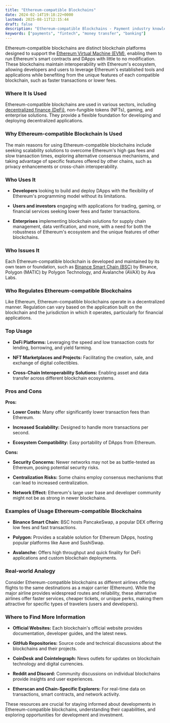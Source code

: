 ```yaml
---
title: "Ethereum-compatible Blockchains"
date: 2024-02-14T19:18:22+0000
lastmod: 2025-08-11T12:15:44
draft: false
description: "Ethereum-compatible Blockchains - Payment industry knowledge and insights"
keywords: ["payments", "fintech", "money transfer", "banking"]
---
```


Ethereum-compatible blockchains are distinct blockchain platforms designed to support the [Ethereum Virtual Machine (EVM)](https://faisalkhanllc.xyz/resources/payments-wiki/e/ethereum-virtual-machine-evm/), enabling them to run Ethereum's smart contracts and DApps with little to no modification. These blockchains maintain interoperability with Ethereum's ecosystem, allowing developers and users to leverage Ethereum's established tools and applications while benefiting from the unique features of each compatible blockchain, such as faster transactions or lower fees.

### Where It Is Used

Ethereum-compatible blockchains are used in various sectors, including [decentralized finance (DeFi)](https://faisalkhanllc.xyz/resources/payments-wiki/d/decentralized-finance-defi/), non-fungible tokens (NFTs), gaming, and enterprise solutions. They provide a flexible foundation for developing and deploying decentralized applications.

### Why Ethereum-compatible Blockchain Is Used

The main reasons for using Ethereum-compatible blockchains include seeking scalability solutions to overcome Ethereum's high gas fees and slow transaction times, exploring alternative consensus mechanisms, and taking advantage of specific features offered by other chains, such as privacy enhancements or cross-chain interoperability.

### Who Uses It

- **Developers** looking to build and deploy DApps with the flexibility of Ethereum's programming model without its limitations.

- **Users and investors** engaging with applications for trading, gaming, or financial services seeking lower fees and faster transactions.

- **Enterprises** implementing blockchain solutions for supply chain management, data verification, and more, with a need for both the robustness of Ethereum's ecosystem and the unique features of other blockchains.

### Who Issues It

Each Ethereum-compatible blockchain is developed and maintained by its own team or foundation, such as [Binance Smart Chain (BSC)](https://faisalkhanllc.xyz/resources/payments-wiki/b/binance-smart-chain-bsc/) by Binance, Polygon (MATIC) by Polygon Technology, and Avalanche (AVAX) by Ava Labs.

### Who Regulates Ethereum-compatible Blockchains

Like Ethereum, Ethereum-compatible blockchains operate in a decentralized manner. Regulation can vary based on the application built on the blockchain and the jurisdiction in which it operates, particularly for financial applications.

### Top Usage

- **DeFi Platforms:** Leveraging the speed and low transaction costs for lending, borrowing, and yield farming.

- **NFT Marketplaces and Projects:** Facilitating the creation, sale, and exchange of digital collectibles.

- **Cross-Chain Interoperability Solutions:** Enabling asset and data transfer across different blockchain ecosystems.

### Pros and Cons

**Pros:**

- **Lower Costs:** Many offer significantly lower transaction fees than Ethereum.

- **Increased Scalability:** Designed to handle more transactions per second.

- **Ecosystem Compatibility:** Easy portability of DApps from Ethereum.

**Cons:**

- **Security Concerns:** Newer networks may not be as battle-tested as Ethereum, posing potential security risks.

- **Centralization Risks:** Some chains employ consensus mechanisms that can lead to increased centralization.

- **Network Effect:** Ethereum's large user base and developer community might not be as strong in newer blockchains.

### Examples of Usage Ethereum-compatible Blockchains

- **Binance Smart Chain:** BSC hosts PancakeSwap, a popular DEX offering low fees and fast transactions.

- **Polygon:** Provides a scalable solution for Ethereum DApps, hosting popular platforms like Aave and SushiSwap.

- **Avalanche:** Offers high throughput and quick finality for DeFi applications and custom blockchain deployments.

### Real-world Analogy

Consider Ethereum-compatible blockchains as different airlines offering flights to the same destinations as a major carrier (Ethereum). While the major airline provides widespread routes and reliability, these alternative airlines offer faster services, cheaper tickets, or unique perks, making them attractive for specific types of travelers (users and developers).

### Where to Find More Information

- **Official Websites:** Each blockchain's official website provides documentation, developer guides, and the latest news.

- **GitHub Repositories:** Source code and technical discussions about the blockchains and their projects.

- **CoinDesk and Cointelegraph:** News outlets for updates on blockchain technology and digital currencies.

- **Reddit and Discord:** Community discussions on individual blockchains provide insights and user experiences.

- **Etherscan and Chain-Specific Explorers:** For real-time data on transactions, smart contracts, and network activity.

These resources are crucial for staying informed about developments in Ethereum-compatible blockchains, understanding their capabilities, and exploring opportunities for development and investment.